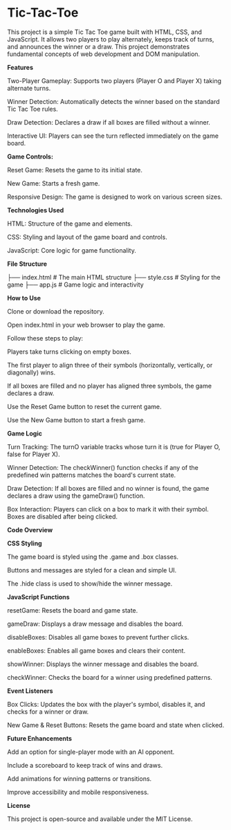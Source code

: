 # Tic-Tac-Toe

This project is a simple Tic Tac Toe game built with HTML, CSS, and JavaScript. It allows two players to play alternately, keeps track of turns, and announces the winner or a draw. This project demonstrates fundamental concepts of web development and DOM manipulation.

**Features**

Two-Player Gameplay: Supports two players (Player O and Player X) taking alternate turns.

Winner Detection: Automatically detects the winner based on the standard Tic Tac Toe rules.

Draw Detection: Declares a draw if all boxes are filled without a winner.

Interactive UI: Players can see the turn reflected immediately on the game board.

**Game Controls:**

Reset Game: Resets the game to its initial state.

New Game: Starts a fresh game.

Responsive Design: The game is designed to work on various screen sizes.

**Technologies Used**

HTML: Structure of the game and elements.

CSS: Styling and layout of the game board and controls.

JavaScript: Core logic for game functionality.

**File Structure**

├── index.html    # The main HTML structure
├── style.css     # Styling for the game
├── app.js        # Game logic and interactivity

**How to Use**

Clone or download the repository.

Open index.html in your web browser to play the game.

Follow these steps to play:

Players take turns clicking on empty boxes.

The first player to align three of their symbols (horizontally, vertically, or diagonally) wins.

If all boxes are filled and no player has aligned three symbols, the game declares a draw.

Use the Reset Game button to reset the current game.

Use the New Game button to start a fresh game.

**Game Logic**

Turn Tracking: The turnO variable tracks whose turn it is (true for Player O, false for Player X).

Winner Detection: The checkWinner() function checks if any of the predefined win patterns matches the board's current state.

Draw Detection: If all boxes are filled and no winner is found, the game declares a draw using the gameDraw() function.

Box Interaction: Players can click on a box to mark it with their symbol. Boxes are disabled after being clicked.

**Code Overview**

**CSS Styling**

The game board is styled using the .game and .box classes.

Buttons and messages are styled for a clean and simple UI.

The .hide class is used to show/hide the winner message.

**JavaScript Functions**

resetGame: Resets the board and game state.

gameDraw: Displays a draw message and disables the board.

disableBoxes: Disables all game boxes to prevent further clicks.

enableBoxes: Enables all game boxes and clears their content.

showWinner: Displays the winner message and disables the board.

checkWinner: Checks the board for a winner using predefined patterns.

**Event Listeners**

Box Clicks: Updates the box with the player's symbol, disables it, and checks for a winner or draw.

New Game & Reset Buttons: Resets the game board and state when clicked.

**Future Enhancements**

Add an option for single-player mode with an AI opponent.

Include a scoreboard to keep track of wins and draws.

Add animations for winning patterns or transitions.

Improve accessibility and mobile responsiveness.

**License**

This project is open-source and available under the MIT License.
